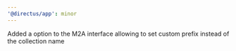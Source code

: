 ```yaml
---
'@directus/app': minor
---
```


Added a option to the M2A interface allowing to set custom prefix instead of the collection name
